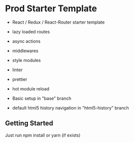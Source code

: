 # Prod Starter Template

- React / Redux / React-Router starter template
- lazy loaded routes
- async actions
- middlewares
- style modules
- linter
- prettier
- hot module reload

- Basic setup in "base" branch
- default html5 history navigation in "html5-history" branch

## Getting Started

Just run npm install or yarn (if exists)

